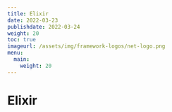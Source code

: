 ```yaml
---
title: Elixir
date: 2022-03-23
publishdate: 2022-03-24
weight: 20
toc: true
imageurl: /assets/img/framework-logos/net-logo.png
menu:
  main:
    weight: 20
---
```


# Elixir
